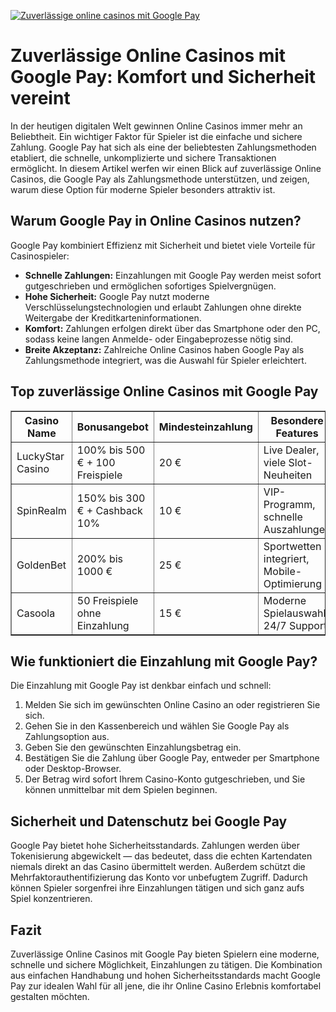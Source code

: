 [![Zuverlässige online casinos mit Google Pay](https://123-caf.pages.dev/gitsignup.png)](https://vrmoo.ru/Bt82HjjY)

<h1>Zuverlässige Online Casinos mit Google Pay: Komfort und Sicherheit vereint</h1> <p>In der heutigen digitalen Welt gewinnen Online Casinos immer mehr an Beliebtheit. Ein wichtiger Faktor für Spieler ist die einfache und sichere Zahlung. Google Pay hat sich als eine der beliebtesten Zahlungsmethoden etabliert, die schnelle, unkomplizierte und sichere Transaktionen ermöglicht. In diesem Artikel werfen wir einen Blick auf zuverlässige Online Casinos, die Google Pay als Zahlungsmethode unterstützen, und zeigen, warum diese Option für moderne Spieler besonders attraktiv ist.</p>  <h2>Warum Google Pay in Online Casinos nutzen?</h2> <p>Google Pay kombiniert Effizienz mit Sicherheit und bietet viele Vorteile für Casinospieler:</p> <ul>   <li><strong>Schnelle Zahlungen:</strong> Einzahlungen mit Google Pay werden meist sofort gutgeschrieben und ermöglichen sofortiges Spielvergnügen.</li>   <li><strong>Hohe Sicherheit:</strong> Google Pay nutzt moderne Verschlüsselungstechnologien und erlaubt Zahlungen ohne direkte Weitergabe der Kreditkarteninformationen.</li>   <li><strong>Komfort:</strong> Zahlungen erfolgen direkt über das Smartphone oder den PC, sodass keine langen Anmelde- oder Eingabeprozesse nötig sind.</li>   <li><strong>Breite Akzeptanz:</strong> Zahlreiche Online Casinos haben Google Pay als Zahlungsmethode integriert, was die Auswahl für Spieler erleichtert.</li> </ul>  <h2>Top zuverlässige Online Casinos mit Google Pay</h2> <table border="1" cellpadding="6" cellspacing="0">   <thead>     <tr>       <th>Casino Name</th>       <th>Bonusangebot</th>       <th>Mindesteinzahlung</th>       <th>Besondere Features</th>     </tr>   </thead>   <tbody>     <tr>       <td>LuckyStar Casino</td>       <td>100% bis 500 € + 100 Freispiele</td>       <td>20 €</td>       <td>Live Dealer, viele Slot-Neuheiten</td>     </tr>     <tr>       <td>SpinRealm</td>       <td>150% bis 300 € + Cashback 10%</td>       <td>10 €</td>       <td>VIP-Programm, schnelle Auszahlungen</td>     </tr>     <tr>       <td>GoldenBet</td>       <td>200% bis 1000 €</td>       <td>25 €</td>       <td>Sportwetten integriert, Mobile-Optimierung</td>     </tr>     <tr>       <td>Casoola</td>       <td>50 Freispiele ohne Einzahlung</td>       <td>15 €</td>       <td>Moderne Spielauswahl, 24/7 Support</td>     </tr>   </tbody> </table>  <h2>Wie funktioniert die Einzahlung mit Google Pay?</h2> <p>Die Einzahlung mit Google Pay ist denkbar einfach und schnell:</p> <ol>   <li>Melden Sie sich im gewünschten Online Casino an oder registrieren Sie sich.</li>   <li>Gehen Sie in den Kassenbereich und wählen Sie Google Pay als Zahlungsoption aus.</li>   <li>Geben Sie den gewünschten Einzahlungsbetrag ein.</li>   <li>Bestätigen Sie die Zahlung über Google Pay, entweder per Smartphone oder Desktop-Browser.</li>   <li>Der Betrag wird sofort Ihrem Casino-Konto gutgeschrieben, und Sie können unmittelbar mit dem Spielen beginnen.</li> </ol>  <h2>Sicherheit und Datenschutz bei Google Pay</h2> <p>Google Pay bietet hohe Sicherheitsstandards. Zahlungen werden über Tokenisierung abgewickelt — das bedeutet, dass die echten Kartendaten niemals direkt an das Casino übermittelt werden. Außerdem schützt die Mehrfaktorauthentifizierung das Konto vor unbefugtem Zugriff. Dadurch können Spieler sorgenfrei ihre Einzahlungen tätigen und sich ganz aufs Spiel konzentrieren.</p>  <h2>Fazit</h2> <p>Zuverlässige Online Casinos mit Google Pay bieten Spielern eine moderne, schnelle und sichere Möglichkeit, Einzahlungen zu tätigen. Die Kombination aus einfachen Handhabung und hohen Sicherheitsstandards macht Google Pay zur idealen Wahl für all jene, die ihr Online Casino Erlebnis komfortabel gestalten möchten.</p>